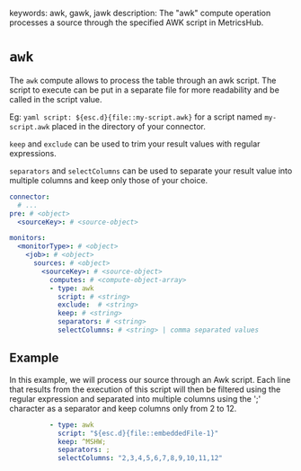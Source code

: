 keywords: awk, gawk, jawk
description: The "awk" compute operation processes a source through the specified AWK script in MetricsHub.

# `awk`

The `awk` compute allows to process the table through an awk script.
The script to execute can be put in a separate file for more readability and be called in the script value.

Eg: ```yaml script: ${esc.d}{file::my-script.awk}``` for a script named `my-script.awk` placed in the directory of your connector.

`keep` and `exclude` can be used to trim your result values with regular expressions.

`separators` and `selectColumns` can be used to separate your result value into multiple columns and keep only those of your choice.

```yaml
connector:
  # ...
pre: # <object>
  <sourceKey>: # <source-object>

monitors:
  <monitorType>: # <object>
    <job>: # <object>
      sources: # <object>
        <sourceKey>: # <source-object>
          computes: # <compute-object-array>
          - type: awk
            script: # <string>
            exclude:  # <string>
            keep: # <string>
            separators: # <string>
            selectColumns: # <string> | comma separated values
```

## Example

In this example, we will process our source through an Awk script.
Each line that results from the execution of this script will then be filtered using the regular expression and separated into multiple columns using the ';' character as a separator and keep columns only from 2 to 12.

```yaml
          - type: awk
            script: "${esc.d}{file::embeddedFile-1}"
            keep: ^MSHW;
            separators: ;
            selectColumns: "2,3,4,5,6,7,8,9,10,11,12"
```
